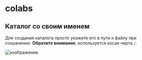 # colabs

## Каталог со своим именем

Для создания каталога просто укажите его в пути к файлу при сохранении. **Обратите внимание**, используется косая черта `/`.

![изображение](https://user-images.githubusercontent.com/19297627/229369706-5cc40e99-b387-4b33-89c0-ffcc56cc9e08.png)
